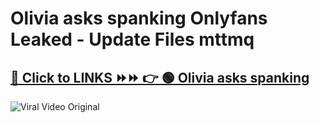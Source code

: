 
 # Olivia asks spanking Onlyfans Leaked - Update Files mttmq

## <h2><a href="https://clipsfans.com/Olivia_asks_spanking&ref=git">🔗 Click to LINKS ⏩⏩ 👉 🟢 Olivia asks spanking </a></h2>

<a href="https://clipsfans.com/Olivia_asks_spanking&ref=git" rel="nofollow" data-target="animated-image.originalLink"><img src="https://i.ibb.co.com/xMMVF88/686577567.gif" alt="Viral Video Original" style="max-width: 100%; display: inline-block;" data-target="animated-image.originalImage"></a>


